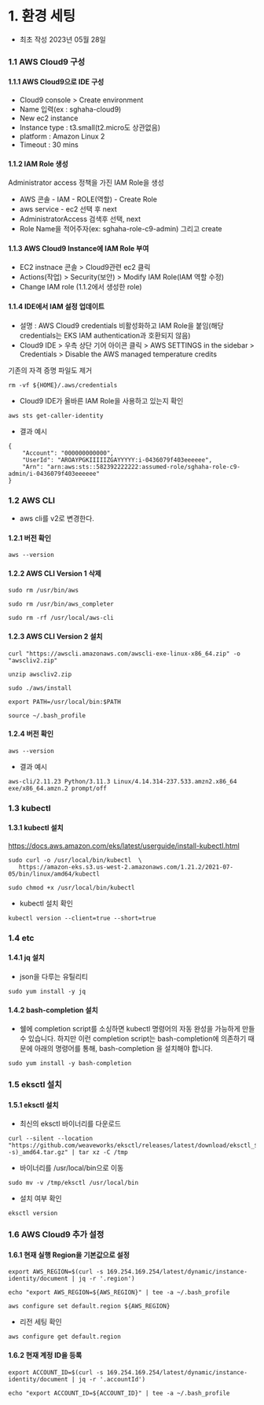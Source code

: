 # 1. 환경 세팅
* 최초 작성 2023년 05월 28일 
### 1.1 AWS Cloud9 구성
#### 1.1.1 AWS Cloud9으로 IDE 구성
- Cloud9 console > Create environment
- Name 입력(ex : sghaha-cloud9)
- New ec2 instance
- Instance type : t3.small(t2.micro도 상관없음)
- platform : Amazon Linux 2
- Timeout : 30 mins

#### 1.1.2 IAM Role 생성
Administrator access 정책을 가진 IAM Role을 생성
- AWS 콘솔 - IAM - ROLE(역할) - Create Role
- aws service - ec2 선택 후 next
- AdministratorAccess 검색후 선택, next
- Role Name을 적어주자(ex: sghaha-role-c9-admin) 그리고 create

#### 1.1.3 AWS Cloud9 Instance에 IAM Role 부여
- EC2 instnace 콘솔 > Cloud9관련 ec2 클릭
- Actions(작업) > Security(보안) > Modify IAM Role(IAM 역할 수정)
- Change IAM role (1.1.2에서 생성한 role)

#### 1.1.4 IDE에서 IAM 설정 업데이트
- 설명 : AWS Cloud9 credentials 비활성화하고 IAM Role을 붙임(해당 credentials는 EKS IAM authentication과 호환되지 않음)
- Cloud9 IDE > 우측 상단 기어 아이콘 클릭 > AWS SETTINGS in the sidebar > Credentials > Disable the AWS managed temperature credits 


기존의 자격 증명 파일도 제거
```
rm -vf ${HOME}/.aws/credentials
```
- Cloud9 IDE가 올바른 IAM Role을 사용하고 있는지 확인
```
aws sts get-caller-identity

```
- 결과 예시
```
{
    "Account": "000000000000", 
    "UserId": "AROAYPGKIIIIIZGAYYYYY:i-0436079f403eeeeee", 
    "Arn": "arn:aws:sts::582392222222:assumed-role/sghaha-role-c9-admin/i-0436079f403eeeeee"
}
```

### 1.2 AWS CLI
* aws cli를 v2로 변경한다.
#### 1.2.1 버전 확인
```
aws --version
```
#### 1.2.2 AWS CLI Version 1 삭제
```
sudo rm /usr/bin/aws
```
```
sudo rm /usr/bin/aws_completer
```
```
sudo rm -rf /usr/local/aws-cli
```
#### 1.2.3 AWS CLI Version 2 설치
```
curl "https://awscli.amazonaws.com/awscli-exe-linux-x86_64.zip" -o "awscliv2.zip"
```
```
unzip awscliv2.zip
```
```
sudo ./aws/install
```
```
export PATH=/usr/local/bin:$PATH
```
```
source ~/.bash_profile
```
#### 1.2.4 버전 확인
```
aws --version
```

- 결과 예시
```
aws-cli/2.11.23 Python/3.11.3 Linux/4.14.314-237.533.amzn2.x86_64 exe/x86_64.amzn.2 prompt/off
```


### 1.3 kubectl
#### 1.3.1 kubectl 설치
  https://docs.aws.amazon.com/eks/latest/userguide/install-kubectl.html
```
sudo curl -o /usr/local/bin/kubectl  \
   https://amazon-eks.s3.us-west-2.amazonaws.com/1.21.2/2021-07-05/bin/linux/amd64/kubectl
```
```
sudo chmod +x /usr/local/bin/kubectl
```

- kubectl 설치 확인
```
kubectl version --client=true --short=true
```

### 1.4 etc
#### 1.4.1 jq 설치
- json을 다루는 유틸리티
```
sudo yum install -y jq
```
#### 1.4.2 bash-completion 설치
- 쉘에 completion script를 소싱하면 kubectl 명령어의 자동 완성을 가능하게 만들 수 있습니다. 
하지만 이런 completion script는 bash-completion에 의존하기 때문에 아래의 명령어를 통해, bash-completion 을 설치해야 합니다.
```
sudo yum install -y bash-completion
```

### 1.5 eksctl 설치
#### 1.5.1 eksctl 설치
- 최신의 eksctl 바이너리를 다운로드
```
curl --silent --location "https://github.com/weaveworks/eksctl/releases/latest/download/eksctl_$(uname -s)_amd64.tar.gz" | tar xz -C /tmp
```
- 바이너리를 /usr/local/bin으로 이동
```
sudo mv -v /tmp/eksctl /usr/local/bin
```
- 설치 여부 확인
```
eksctl version
```

### 1.6 AWS Cloud9 추가 설정
#### 1.6.1 현재 실행 Region을 기본값으로 설정
```
export AWS_REGION=$(curl -s 169.254.169.254/latest/dynamic/instance-identity/document | jq -r '.region')

echo "export AWS_REGION=${AWS_REGION}" | tee -a ~/.bash_profile
    
aws configure set default.region ${AWS_REGION}
```


- 리전 세팅 확인
```
aws configure get default.region
```
#### 1.6.2 현재 계정 ID을 등록
```
export ACCOUNT_ID=$(curl -s 169.254.169.254/latest/dynamic/instance-identity/document | jq -r '.accountId')

echo "export ACCOUNT_ID=${ACCOUNT_ID}" | tee -a ~/.bash_profile
```
